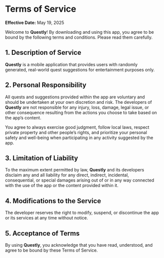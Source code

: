 # Terms of Service

**Effective Date:** May 19, 2025

Welcome to **Questly**! By downloading and using this app, you agree to be bound by the following terms and conditions. Please read them carefully.

## 1. Description of Service

**Questly** is a mobile application that provides users with randomly generated, real-world quest suggestions for entertainment purposes only.

## 2. Personal Responsibility

All quests and suggestions provided within the app are voluntary and should be undertaken at your own discretion and risk. The developers of **Questly** are not responsible for any injury, loss, damage, legal issue, or other consequence resulting from the actions you choose to take based on the app’s content.

You agree to always exercise good judgment, follow local laws, respect private property and other people’s rights, and prioritize your personal safety and well-being when participating in any activity suggested by the app.

## 3. Limitation of Liability

To the maximum extent permitted by law, **Questly** and its developers disclaim any and all liability for any direct, indirect, incidental, consequential, or special damages arising out of or in any way connected with the use of the app or the content provided within it.

## 4. Modifications to the Service

The developer reserves the right to modify, suspend, or discontinue the app or its services at any time without notice.

## 5. Acceptance of Terms

By using **Questly**, you acknowledge that you have read, understood, and agree to be bound by these Terms of Service.
